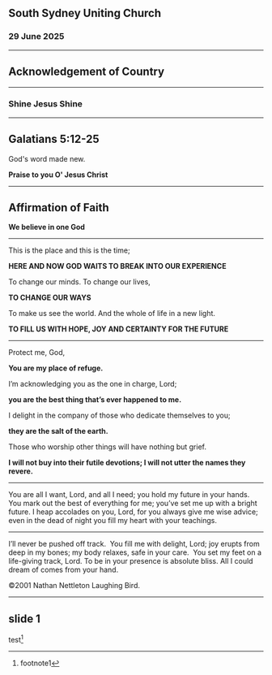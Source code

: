 ## South Sydney Uniting Church

### 29 June 2025

---

## Acknowledgement of Country


---

### Shine Jesus Shine



---

<section data-background-image="bible-reading.jpg">

## Galatians 5:12-25

God's word made new.

__Praise to you O' Jesus Christ__

</section>

---

## Affirmation of Faith

**We believe in one God**

---



This is the place and this is the time;​

**HERE AND NOW GOD WAITS​ TO BREAK INTO OUR EXPERIENCE​**

To change our minds. To change our lives,

**TO CHANGE OUR WAYS​**

To make us see the world​. And the whole of life in a new light.​

**TO FILL US WITH HOPE, JOY ​AND CERTAINTY FOR THE FUTURE​**




---

Protect me, God,​

**You are my place of refuge.​**

I’m acknowledging you ​as the one in charge, Lord;​

**you are the best thing that’s ever happened to me.**

I delight in the company of those​ who dedicate themselves to you;

**they are the salt of the earth.​**

Those who worship other things​ will have nothing but grief.​

**I will not buy into their futile devotions;​ I will not utter the names they revere.​**

---

You are all I want, Lord, and all I need;​
you hold my future in your hands. ​
You mark out the best of everything for me;​
you’ve set me up with a bright future.​
I heap accolades on you, Lord,​
for you always give me wise advice;​
even in the dead of night​
you fill my heart with your teachings. ​

---

I’ll never be pushed off track. ​
You fill me with delight, Lord;​
joy erupts from deep in my bones;​
my body relaxes, safe in your care. ​
You set my feet on a life-giving track, Lord.​
To be in your presence is absolute bliss.​
All I could dream of comes from your hand. ​

©2001 Nathan Nettleton Laughing Bird.​

---

## slide 1

test[^1]

[^1]: footnote1

